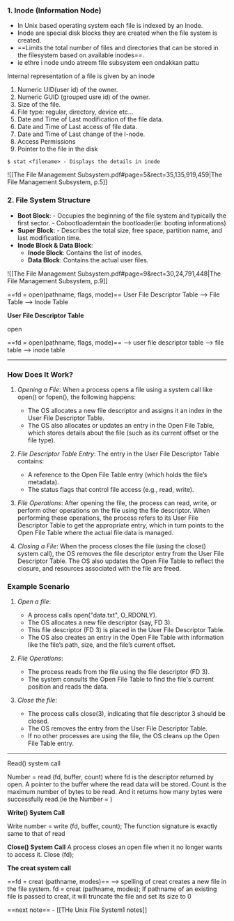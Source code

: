 ### 1. **Inode (Information Node)**

- In Unix based operating system each file is indexed by an Inode. 
- Inode are special disk blocks they are created when the file system is created. 
- ==Limits the total number of files and directories that can be stored in the filesystem based on available inodes==.
- ie ethre i node undo atreem file subsystem een ondakkan pattu


 Internal representation of a file is given by an inode 
1.  Numeric UID(user id) of the owner. 
2. Numeric GUID (grouped usre id) of the owner. 
3. Size of the file. 
4. File type: regular, directory, device etc… 
5. Date and Time of Last modification of the file data. 
6. Date and Time of Last access of file data. 
7. Date and Time of Last change of the I-node. 
8. Access Permissions 
9. Pointer to the file in the disk

``$ stat <filename> - Displays the details in inode``

![[The File Management Subsystem.pdf#page=5&rect=35,135,919,459|The File Management Subsystem, p.5]]

### 2. **File System Structure**

- **Boot Block**: 
		-  Occupies the beginning of the file system and typically the first sector.
		-  Cobootloaderntain the bootloader(ie: booting informations)
- **Super Block**: 
		- Describes the total size, free space, partition name, and last modification time.
- **Inode Block & Data Block**:
    - **Inode Block**: Contains the list of inodes.
    - **Data Block**: Contains the actual user files.

![[The File Management Subsystem.pdf#page=9&rect=30,24,791,448|The File Management Subsystem, p.9]]


==fd = open(pathname, flags, mode)==
User File Descriptor Table --> File Table --> Inode Table

**User File Descriptor Table**

open  

==fd = open(pathname, flags, mode)==   --> user file descriptor table  --> file table --> inode table


--- 

### How Does It Work?

1. *Opening a File*: When a process opens a file using a system call like open() or fopen(), the following happens:
   - The OS allocates a new file descriptor and assigns it an index in the User File Descriptor Table.
   - The OS also allocates or updates an entry in the Open File Table, which stores details about the file (such as its current offset or the file type).

2. *File Descriptor Table Entry*: The entry in the User File Descriptor Table contains:
   - A reference to the Open File Table entry (which holds the file’s metadata).
   - The status flags that control file access (e.g., read, write).
   
3. *File Operations*: After opening the file, the process can read, write, or perform other operations on the file using the file descriptor. When performing these operations, the process refers to its User File Descriptor Table to get the appropriate entry, which in turn points to the Open File Table where the actual file data is managed.

4. *Closing a File*: When the process closes the file (using the close() system call), the OS removes the file descriptor entry from the User File Descriptor Table. The OS also updates the Open File Table to reflect the closure, and resources associated with the file are freed.

### Example Scenario

1. *Open a file*:
   - A process calls open("data.txt", O_RDONLY).
   - The OS allocates a new file descriptor (say, FD 3).
   - This file descriptor (FD 3) is placed in the User File Descriptor Table.
   - The OS also creates an entry in the Open File Table with information like the file’s path, size, and the file’s current offset.

2. *File Operations*:
   - The process reads from the file using the file descriptor (FD 3).
   - The system consults the Open File Table to find the file's current position and reads the data.

3. *Close the file*:
   - The process calls close(3), indicating that file descriptor 3 should be closed.
   - The OS removes the entry from the User File Descriptor Table.
   - If no other processes are using the file, the OS cleans up the Open File Table entry.




---
Read() system call

Number = read (fd, buffer, count) 
where fd is the descriptor returned by open. 
A pointer to the buffer where the read data will be stored. 
Count is the maximum number of bytes to be read. 
And it returns how many bytes were successfully read.(ie the Number = )

**Write() System Call** 

Write number = write (fd, buffer, count);
The function signature is exactly same to that of read

**Close() System Call**
A process closes an open file when it no longer wants to access it. Close (fd);
 
 **The creat system call**
 
==fd = creat (pathname, modes)==  --> spelling of creat
  creates a new file in the file system. 
  fd = creat (pathname, modes); 
  If pathname of an existing file is passed to creat, it will truncate the file and set its size to 0


==next note== - [[THe Unix File System1 notes]]

